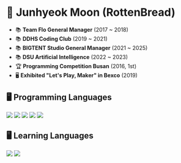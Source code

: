 # 👋 Junhyeok Moon (RottenBread)
- 📚 **Team Flo General Manager** (2017 ~ 2018)<br>
- 📚 **DDHS Coding Club** (2019 ~ 2021)<br>
- 📚 **BIGTENT Studio General Manager** (2021 ~ 2025)<br>
- 📚 **DSU Artificial Intelligence** (2022 ~ 2023)<br>
- 🏆 **Programming Competition Busan** (2016, 1st)<br>
- 🖥️ **Exhibited "Let's Play, Maker" in Bexco** (2019)<br>


## 🖥️ Programming Languages
<p align='left'>
  <img src="https://img.shields.io/badge/Python-3776AB?style=for-the-badge&logo=python&logoColor=white"/>
  <img src="https://img.shields.io/badge/C-A8B9CC?style=for-the-badge&logo=C&logoColor=white"/>
  <img src="https://img.shields.io/badge/html-E34F26?style=for-the-badge&logo=html5&logoColor=white"/>
  <img src="https://img.shields.io/badge/CSS-1572B6?style=for-the-badge&logo=css3&logoColor=white"/>
  <img src="https://img.shields.io/badge/Kotlin-7F52FF?style=for-the-badge&logo=Kotlin&logoColor=white"/>
</p>

## 🖥️ Learning Languages
<p align='left'>
  <img src="https://img.shields.io/badge/GO-00ADD8?style=for-the-badge&logo=GO&logoColor=white"/>
  <img src="https://img.shields.io/badge/C++-00599C?style=for-the-badge&logo=cplusplus&logoColor=white"/>
</p>
